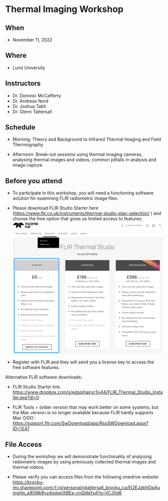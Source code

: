 
# Thermal Imaging Workshop

## When
- November 11, 2022

## Where
- Lund University

## Instructors
- Dr. Dominic McCafferty
- Dr. Andreas Nord
- Dr. Joshua Tabh
- Dr. Glenn Tattersall

## Schedule

- Morning: Theory and Background to Infrared Thermal Imaging and Field Thermography

- Afternoon: Break-out sessions using thermal imaging cameras, analysing thermal images and videos, common pitfalls in analysis and image capture


## Before you attend

- To participate in this workshop, you will need a functioning software solution for examining FLIR radiometric image files.

- Please download FLIR Studio Starter here (https://www.flir.co.uk/instruments/thermal-studio-plan-selection/
) and choose the free option that gives us limited access to features:
![Teledyne Flir Website](img/FLIR_Studio_Screenshot.png)


- Register with FLIR and they will send you a license key to access the free software features. 


Alternative FLIR software downloads:
- FLIR Studio Starter link:
https://www.dropbox.com/s/edspjhairxr3y44/FLIR_Thermal_Studio_Installer.exe?dl=0 

- FLIR Tools + (older version that may work better on some systems, but the Mac version is no longer available because FLIR hardly supports Mac OSX): 
https://support.flir.com/SwDownload/app/RssSWDownload.aspx?ID=1247


## File Access

- During the workshop we will demonstrate functionality of analysing radiometric images by using previously collected thermal images and thermal videos.

- Please verify you can access files from the following onedrive website:
https://brocku-my.sharepoint.com/:f:/g/personal/gtattersall_brocku_ca/Ei2EJzkhlOpAumgHp_e85MkByz4xdqxjXBEa-cnQiAkfxA?e=VCJ0d6



